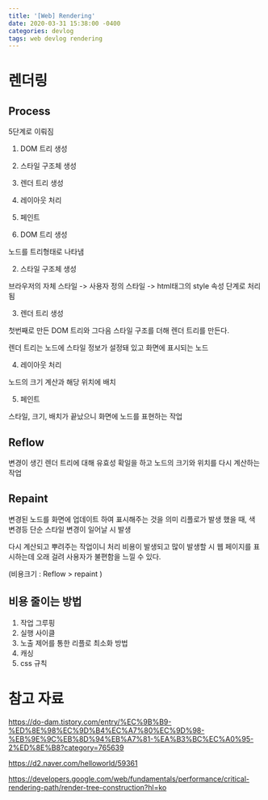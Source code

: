 ```yaml
---
title: '[Web] Rendering'
date: 2020-03-31 15:38:00 -0400
categories: devlog
tags: web devlog rendering
---
```


# 렌더링

## Process

5단계로 이뤄짐

1. DOM 트리 생성
2. 스타일 구조체 생성
3. 렌더 트리 생성
4. 레이아웃 처리
5. 페인트

1. DOM 트리 생성

노드를 트리형태로 나타냄

2. 스타일 구조체 생성

브라우저의 자체 스타일 -> 사용자 정의 스타일 -> html태그의 style 속성 단계로 처리됨

3. 렌더 트리 생성

첫번째로 만든 DOM 트리와 그다음 스타일 구조를 더해 렌더 트리를 만든다.

렌더 트리는 노드에 스타일 정보가 설정돼 있고 화면에 표시되는 노드

4. 레이아웃 처리

노드의 크기 계산과 해당 위치에 배치

5. 페인트

스타일, 크기, 배치가 끝났으니 화면에 노드를 표현하는 작업


## Reflow

변경이 생긴 렌더 트리에 대해 유효성 확일을 하고 노드의 크기와 위치를 다시 계산하는 작업


## Repaint

변경된 노드를 화면에 업데이트 하여 표시해주는 것을 의미
리플로가 발생 했을 때, 색 변경등 단순 스타일 변경이 일어날 시 발생

다시 계산되고 뿌려주는 작업이니 처리 비용이 발생되고 많이 발생할 시 웹 페이지를 표시하는데 오래 걸려 사용자가 불편함을 느낄 수 있다.

(비용크기 : Reflow > repaint )

## 비용 줄이는 방법
1. 작업 그루핑
2. 실행 사이클
3. 노출 제어를 통한 리플로 최소화 방법
4. 캐싱
5. css 규칙


# 참고 자료
https://do-dam.tistory.com/entry/%EC%9B%B9-%ED%8E%98%EC%9D%B4%EC%A7%80%EC%9D%98-%EB%9E%9C%EB%8D%94%EB%A7%81-%EA%B3%BC%EC%A0%95-2%ED%8E%B8?category=765639

https://d2.naver.com/helloworld/59361

https://developers.google.com/web/fundamentals/performance/critical-rendering-path/render-tree-construction?hl=ko